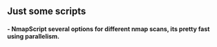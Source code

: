 ## Just some scripts
  #### - NmapScript several options for different nmap scans, its pretty fast using parallelism.
